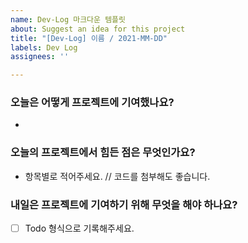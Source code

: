 ```yaml
---
name: Dev-Log 마크다운 템플릿
about: Suggest an idea for this project
title: "[Dev-Log] 이름 / 2021-MM-DD"
labels: Dev Log
assignees: ''

---
```


### 오늘은 어떻게 프로젝트에 기여했나요?
* 
### 오늘의 프로젝트에서 힘든 점은 무엇인가요?
* 항목별로 적어주세요.
// 코드를 첨부해도 좋습니다.

### 내일은 프로젝트에 기여하기 위해 무엇을 해야 하나요?

- [ ]  Todo 형식으로 기록해주세요.
